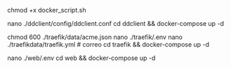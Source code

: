 chmod +x docker_script.sh

nano ./ddclient/config/ddclient.conf
cd ddclient && docker-compose up -d

chmod 600 ./traefik/data/acme.json
nano ./traefik/.env
nano ./traefikdata/traefik.yml # correo
cd traefik && docker-compose up -d

nano ./web/.env
cd web && docker-compose up -d
